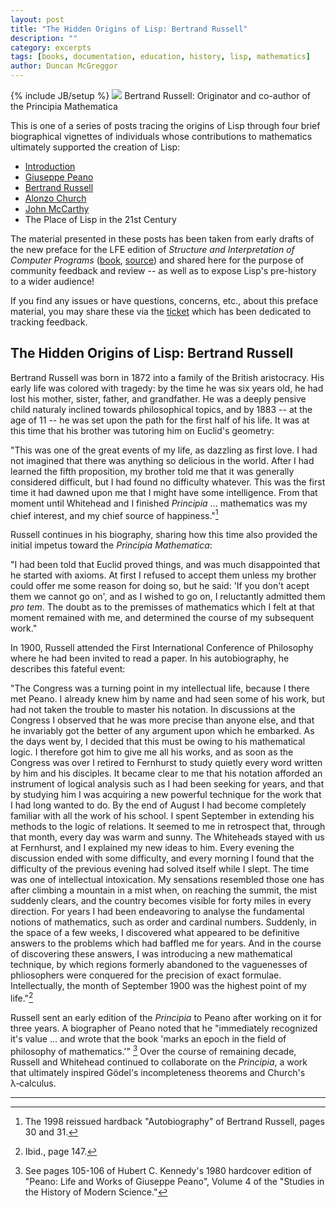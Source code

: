 ```yaml
---
layout: post
title: "The Hidden Origins of Lisp: Bertrand Russell"
description: ""
category: excerpts
tags: [books, documentation, education, history, lisp, mathematics]
author: Duncan McGreggor
---
```

{% include JB/setup %}
<a href="{{ site.base_url }}/assets/images/posts/Bertrand-Russell.jpg"><img class="right small" src="{{ site.base_url }}/assets/images/posts/Bertrand-Russell.jpg" /></a>
Bertrand Russell: Originator and co-author of the Principia Mathematica

This is one of a series of posts tracing the origins of Lisp through four brief
biographical vignettes of individuals whose contributions to mathematics
ultimately supported the creation of Lisp:

 * [Introduction](/excerpts/2015/03/22/1445-the-hidden-origins-of-lisp-introduction/)
 * [Giuseppe Peano](/excerpts/2015/03/23/1008-the-hidden-origins-of-lisp-peano/)
 * [Bertrand Russell](/excerpts/2015/03/24/0111-the-hidden-origins-of-lisp-russell/)
 * [Alonzo Church](/excerpts/2015/03/25/1108-the-hidden-origins-of-lisp-church/)
 * [John McCarthy](/excerpts/2015/03/26/1111-the-hidden-origins-of-lisp-mccarthy/)
 * The Place of Lisp in the 21st Century

The material presented in these
posts has been taken from early drafts of the new preface for the LFE edition
of *Structure and Interpretation of Computer Programs*
([book](http://lfe.gitbooks.io/sicp/content/index.html),
[source](https://github.com/lfe/sicp)) and shared here for the purpose of
community feedback and review -- as well as to expose Lisp's pre-history to a
wider audience!

If you find any issues or have questions, concerns, etc., about this preface
material, you may share these via the
[ticket](https://github.com/lfe/sicp/issues/6) which has been dedicated to
tracking feedback.

## The Hidden Origins of Lisp: Bertrand Russell

Bertrand Russell was born in 1872 into a family of the British aristocracy. His early life was colored with tragedy: by the time he was six years old, he had lost his mother, sister, father, and grandfather. He was a deeply pensive child naturaly inclined towards philosophical topics, and by 1883 -- at the age of 11 -- he was set upon the path for the first half of his life. It was at this time that his brother was tutoring him on Euclid's geometry:

"This was one of the great events of my life, as dazzling as first love. I had not imagined that there was anything so delicious in the world. After I had learned the fifth proposition, my brother told me that it was generally considered difficult, but I had found no difficulty whatever. This was the first time it had dawned upon me that I might have some intelligence. From that moment until Whitehead and I finished *Principia* ... mathematics was my chief interest, and my chief source of happiness."[^1]

Russell continues in his biography, sharing how this time also provided the initial impetus toward the *Principia Mathematica*:

"I had been told that Euclid proved things, and was much disappointed that he started with axioms. At first I refused to accept them unless my brother could offer me some reason for doing so, but he said: 'If you don't acept them we cannot go on', and as I wished to go on, I reluctantly admitted them *pro tem*. The doubt as to the premisses of mathematics which I felt at that moment remained with me, and determined the course of my subsequent work."

In 1900, Russell attended the First International Conference of Philosophy where he had been invited to read a paper. In his autobiography, he describes this fateful event:

"The Congress was a turning point in my intellectual life, because I there met Peano. I already knew him by name and had seen some of his work, but had not taken the trouble to master his notation. In discussions at the Congress I observed that he was more precise than anyone else, and that he invariably got the better of any argument upon which he embarked. As the days went by, I decided that this must be owing to his mathematical logic. I therefore got him to give me all his works, and as soon as the Congress was over I retired to Fernhurst to study quietly every word written by him and his disciples. It became clear to me that his notation afforded an instrument of logical analysis such as I had been seeking for years, and that by studying him I was acquiring a new powerful technique for the work that I had long wanted to do. By the end of August I had become completely familiar with all the work of his school. I spent September in extending his methods to the logic of relations. It seemed to me in retrospect that, through that month, every day was warm and sunny. The Whiteheads stayed with us at Fernhurst, and I explained my new ideas to him. Every evening the discussion ended with some difficulty, and every morning I found that the difficulty of the previous evening had solved itself while I slept. The time was one of intellectual intoxication. My sensations resembled those one has after climbing a mountain in a mist when, on reaching the summit, the mist suddenly clears, and the country becomes visible for forty miles in every direction. For years I had been endeavoring to analyse the fundamental notions of mathematics, such as order and cardinal numbers. Suddenly, in the space of a few weeks, I discovered what appeared to be definitive answers to the problems which had baffled me for years. And in the course of discovering these answers, I was introducing a new mathematical technique, by which regions formerly abandoned to the vaguenesses of phliosophers were conquered for the precision of exact formulae. Intellectually, the month of September 1900 was the highest point of my life."[^2]

Russell sent an early edition of the *Principia* to Peano after working on it for three years. A biographer of Peano noted that he "immediately recognized it's value ... and wrote that the book 'marks an epoch in the field of philosophy of mathematics.'" [^3] Over the course of remaining decade, Russell and Whitehead continued to collaborate on the *Principia*, a work that ultimately inspired Gödel's incompleteness theorems and Church's λ&#8209;calculus.

----

[^1]: The 1998 reissued hardback "Autobiography" of Bertrand Russell, pages 30 and 31. 

[^2]: Ibid., page 147.

[^3]: See pages 105-106 of Hubert C. Kennedy's 1980 hardcover edition of "Peano: Life and Works of Giuseppe Peano", Volume 4 of the "Studies in the History of Modern Science."
